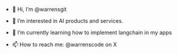 - 👋 Hi, I’m @warrensgit

- 👀 I’m interested in AI products and services. 

- 🌱 I’m currently learning how to implement langchain in my apps

- 📫 How to reach me: @warrenscode on X

<!---
warrensgit/warrensgit is a ✨ special ✨ repository because its `README.md` (this file) appears on your GitHub profile.
You can click the Preview link to take a look at your changes.
--->
